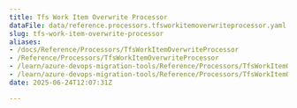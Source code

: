 ```yaml
---
title: Tfs Work Item Overwrite Processor
dataFile: data/reference.processors.tfsworkitemoverwriteprocessor.yaml
slug: tfs-work-item-overwrite-processor
aliases:
- /docs/Reference/Processors/TfsWorkItemOverwriteProcessor
- /Reference/Processors/TfsWorkItemOverwriteProcessor
- /learn/azure-devops-migration-tools/Reference/Processors/TfsWorkItemOverwriteProcessor
- /learn/azure-devops-migration-tools/Reference/Processors/TfsWorkItemOverwriteProcessor/index.md
date: 2025-06-24T12:07:31Z

---
```


